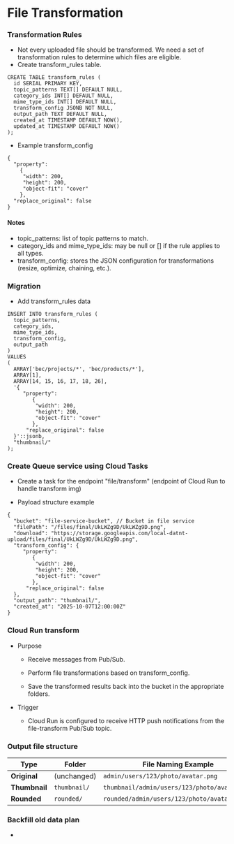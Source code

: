 # File Transformation

### Transformation Rules
- Not every uploaded file should be transformed. We need a set of transformation rules to determine which files are eligible.
- Create transform_rules table.
```
CREATE TABLE transform_rules (
  id SERIAL PRIMARY KEY,
  topic_patterns TEXT[] DEFAULT NULL,
  category_ids INT[] DEFAULT NULL,
  mime_type_ids INT[] DEFAULT NULL,
  transform_config JSONB NOT NULL,
  output_path TEXT DEFAULT NULL,
  created_at TIMESTAMP DEFAULT NOW(),
  updated_at TIMESTAMP DEFAULT NOW()
);
```
- Example transform_config
```
{
  "property":
    {
     "width": 200,
     "height": 200,
     "object-fit": "cover"
    },
  "replace_original": false
}   
```
#### Notes
 - topic_patterns: list of topic patterns to match.
 - category_ids and mime_type_ids: may be null or [] if the rule applies to all types.
 - transform_config: stores the JSON configuration for transformations (resize, optimize, chaining, etc.).


### Migration 
- Add transform_rules data
```
INSERT INTO transform_rules (
  topic_patterns,
  category_ids,
  mime_type_ids,
  transform_config,
  output_path
)
VALUES
(
  ARRAY['bec/projects/*', 'bec/products/*'],
  ARRAY[1],
  ARRAY[14, 15, 16, 17, 18, 26],
  '{
     "property":
        {
         "width": 200,
         "height": 200,
         "object-fit": "cover"
        },
      "replace_original": false
  }'::jsonb,
  "thumbnail/"
);

```

### Create Queue service using Cloud Tasks
- Create a task for the endpoint "file/transform" (endpoint of Cloud Run to handle transform img)

- Payload structure example
```
{
  "bucket": "file-service-bucket", // Bucket in file service
  "filePath": "/files/final/UkLWZg9D/UkLWZg9D.png",
  "download": "https://storage.googleapis.com/local-datnt-upload/files/final/UkLWZg9D/UkLWZg9D.png",
  "transform_config": {
     "property":
        {
         "width": 200,
         "height": 200,
         "object-fit": "cover"
        },
      "replace_original": false
  },
  "output_path": "thumbnail/",
  "created_at": "2025-10-07T12:00:00Z"
}

```

### Cloud Run transform
- Purpose

    - Receive messages from Pub/Sub.
    
    - Perform file transformations based on transform_config.
    
    - Save the transformed results back into the bucket in the appropriate folders.

- Trigger

    - Cloud Run is configured to receive HTTP push notifications from the file-transform Pub/Sub topic.


### Output file structure

| Type          | Folder       | File Naming Example                          |
| ------------- | ------------ | -------------------------------------------- |
| **Original**  | (unchanged)  | `admin/users/123/photo/avatar.png`           |
| **Thumbnail** | `thumbnail/` | `thumbnail/admin/users/123/photo/avatar.png` |
| **Rounded**   | `rounded/`   | `rounded/admin/users/123/photo/avatar.png`   |


### Backfill old data plan
- 
